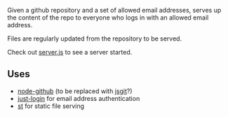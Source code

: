 Given a github repository and a set of allowed email addresses, serves up the content of the repo to everyone who logs in with an allowed email address.

Files are regularly updated from the repository to be served.

Check out [server.js](https://github.com/TehShrike/private-github-website/blob/master/server.js) to see a server started.

## Uses

- [node-github](https://github.com/mikedeboer/node-github/) (to be replaced with [jsgit](https://github.com/creationix/jsgit)?)
- [just-login](http://justlogin.xyz/) for email address authentication
- [st](https://github.com/isaacs/st) for static file serving
